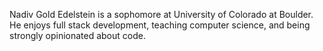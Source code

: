 Nadiv Gold Edelstein is a sophomore at University of Colorado at Boulder. He enjoys full stack development, teaching computer science, and being strongly opinionated about code.
